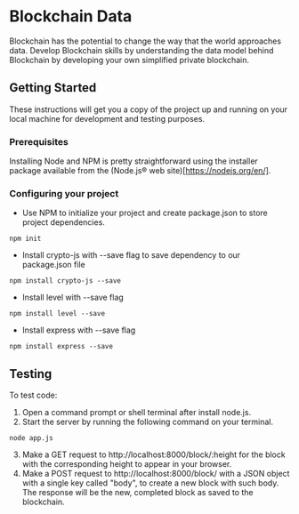 # Blockchain Data

Blockchain has the potential to change the way that the world approaches data. Develop Blockchain skills by understanding the data model behind Blockchain by developing your own simplified private blockchain.

## Getting Started

These instructions will get you a copy of the project up and running on your local machine for development and testing purposes.

### Prerequisites

Installing Node and NPM is pretty straightforward using the installer package available from the (Node.js® web site)[https://nodejs.org/en/].

### Configuring your project

- Use NPM to initialize your project and create package.json to store project dependencies.
```
npm init
```
- Install crypto-js with --save flag to save dependency to our package.json file
```
npm install crypto-js --save
```
- Install level with --save flag
```
npm install level --save
```
- Install express with --save flag
```
npm install express --save
```

## Testing

To test code:
1. Open a command prompt or shell terminal after install node.js.
2. Start the server by running the following command on your terminal.
```
node app.js
```
3. Make a GET request to http://localhost:8000/block/:height for the block with the corresponding height to appear in your browser.
4. Make a POST request to http://localhost:8000/block/ with a JSON object with a single key called "body", to create a new block with such body. The response will be the new, completed block as saved to the blockchain. 